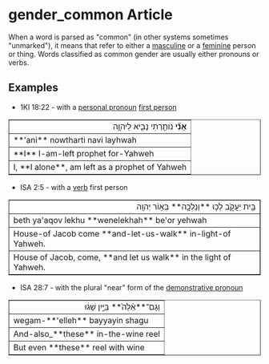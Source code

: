 # gender_common Article
When a word is parsed as "common" (in other systems sometimes "unmarked"), it means that refer to either a [masculine](https://git.door43.org/Door43/en-uhg/src/master/content/gender_masculine/02.md) or a [feminine](https://git.door43.org/Door43/en-uhg/src/master/content/gender_feminine/02.md) person or thing.  Words classified as common gender are usually either pronouns or verbs.

## Examples

* 1KI 18:22 - with a [personal pronoun](https://git.door43.org/Door43/en-uhg/src/master/content/pronoun_personal/02.md) [first person](https://git.door43.org/Door43/en-uhg/src/master/content/person_fist/02.md)
<table border="1" class="docutils">
<colgroup>
<col width="100%" />
</colgroup>
<tbody valign="top">
<tr class="row-odd" align="right"><td><b>אֲנִ֞י</b> נֹותַ֧רְתִּי נָבִ֛יא לַיהוָ֖ה</td>
</tr>
<tr class="row-even"><td>**'ani** nowtharti navi layhwah</td>
</tr>
<tr class="row-odd"><td>**I** I-am-left prophet for-Yahweh</td>
</tr>
<tr class="row-even"><td>I, **I alone**, am left as a prophet of Yahweh</td>
</tr>
</tbody>
</table>

* ISA 2:5 - with a [verb](https://git.door43.org/Door43/en-uhg/src/master/content/verb/02.md) first person
<table border="1" class="docutils">
<colgroup>
<col width="100%" />
</colgroup>
<tbody valign="top">
<tr class="row-odd" align="right"><td>בֵּ֖ית יַעֲקֹ֑ב לְכ֥וּ **וְנֵלְכָ֖ה** בְּא֥וֹר יְהוָֽה</td>
</tr>
<tr class="row-even"><td>beth ya'aqov lekhu **wenelekhah** be'or yehwah</td>
</tr>
<tr class="row-odd"><td>House-of Jacob come **and-let-us-walk** in-light-of Yahweh.</td>
</tr>
<tr class="row-even"><td>House of Jacob, come, **and let us walk** in the light of Yahweh.</td>
</tr>
</tbody>
</table>

* ISA 28:7 - with the plural "near" form of the [demonstrative pronoun](https://git.door43.org/Door43/en-uhg/src/master/content/pronoun_demonstrative/02.md)
<table border="1" class="docutils">
<colgroup>
<col width="100%" />
</colgroup>
<tbody valign="top">
<tr class="row-odd" align="right"><td>וְגַם־**אֵ֨לֶּה֙** בַּיַּ֣יִן שָׁג֔וּ</td>
</tr>
<tr class="row-even"><td>wegam-**'elleh** bayyayin shagu</td>
</tr>
<tr class="row-odd"><td>And-also_**these** in-the-wine reel</td>
</tr>
<tr class="row-even"><td>But even **these** reel with wine</td>
</tr>
</tbody>
</table>